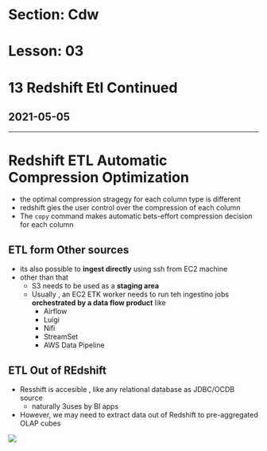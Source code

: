 # Section: Cdw
# Lesson: 03
# 13 Redshift Etl Continued
## 2021-05-05
---

# Redshift ETL Automatic Compression Optimization
- the optimal compression stragegy for each column type is different
- redshift gies the user control over the compression of each column
- The `copy` command makes automatic bets-effort compression decision for each column

## ETL form Other sources
- its also possible to **ingest directly** using ssh from EC2 machine
- other than that
  - S3 needs to be used as a **staging area**
  - Usually , an EC2 ETK worker needs to run teh ingestino jobs **orchestrated by a data flow product** like
    - Airflow
    - Luigi
    - Nifi
    - StreamSet
    - AWS Data Pipeline

## ETL Out of REdshift
- Resshift is accesible , like any relational database as JDBC/OCDB source
  - naturally 3uses by BI apps
- However, we may need to extract data out of Redshift to pre-aggregated OLAP cubes

![](https://i.imgur.com/OUIwTKm.png)

